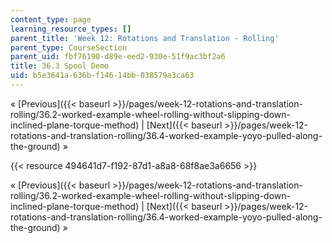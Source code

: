 ```yaml
---
content_type: page
learning_resource_types: []
parent_title: 'Week 12: Rotations and Translation - Rolling'
parent_type: CourseSection
parent_uid: fbf76190-d89e-eed2-930e-51f9ac3bf2a6
title: 36.3 Spool Demo
uid: b5e3641a-636b-f146-14bb-038579a3ca63
---
```


« [Previous]({{< baseurl >}}/pages/week-12-rotations-and-translation-rolling/36.2-worked-example-wheel-rolling-without-slipping-down-inclined-plane-torque-method) | [Next]({{< baseurl >}}/pages/week-12-rotations-and-translation-rolling/36.4-worked-example-yoyo-pulled-along-the-ground) »

{{< resource 494641d7-f192-87d1-a8a8-68f8ae3a6656 >}}

« [Previous]({{< baseurl >}}/pages/week-12-rotations-and-translation-rolling/36.2-worked-example-wheel-rolling-without-slipping-down-inclined-plane-torque-method) | [Next]({{< baseurl >}}/pages/week-12-rotations-and-translation-rolling/36.4-worked-example-yoyo-pulled-along-the-ground) »